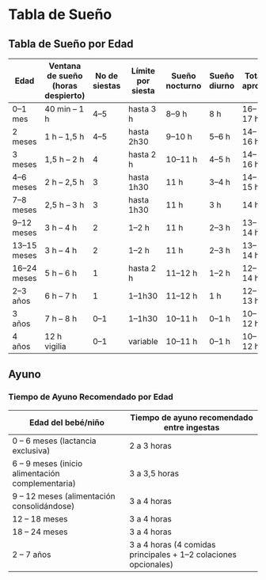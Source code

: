 # Tabla de Sueño

## Tabla de Sueño por Edad

| Edad | Ventana de sueño (horas despierto) | No de siestas | Límite por siesta | Sueño nocturno | Sueño diurno | Total aprox. |
|------|-----------------------------------|---------------|-------------------|----------------|--------------|--------------|
| 0–1 mes | 40 min – 1 h | 4–5 | hasta 3 h | 8–9 h | 8 h | 16–17 h |
| 2 meses | 1 h – 1,5 h | 4–5 | hasta 2h30 | 9–10 h | 5–6 h | 14–16 h |
| 3 meses | 1,5 h – 2 h | 4 | hasta 2 h | 10–11 h | 4–5 h | 14–16 h |
| 4–6 meses | 2 h – 2,5 h | 3 | hasta 1h30 | 11 h | 3–4 h | 14–15 h |
| 7–8 meses | 2,5 h – 3 h | 3 | hasta 1h30 | 11 h | 3 h | 14 h |
| 9–12 meses | 3 h – 4 h | 2 | 1–2 h | 11 h | 2–3 h | 13–14 h |
| 13–15 meses | 3 h – 4 h | 2 | 1–2 h | 11 h | 2–3 h | 13–14 h |
| 16–24 meses | 5 h – 6 h | 1 | hasta 2 h | 11–12 h | 1–2 h | 12–14 h |
| 2–3 años | 6 h – 7 h | 1 | 1–1h30 | 11–12 h | 1 h | 12–13 h |
| 3 años | 7 h – 8 h | 0–1 | 1–1h30 | 10–11 h | 0–1 h | 10–12 h |
| 4 años | 12 h vigilia | 0–1 | variable | 10–11 h | 0–1 h | 10–12 h |

## Ayuno

### Tiempo de Ayuno Recomendado por Edad

| Edad del bebé/niño | Tiempo de ayuno recomendado entre ingestas |
|-------------------|-------------------------------------------|
| 0 – 6 meses (lactancia exclusiva) | 2 a 3 horas |
| 6 – 9 meses (inicio alimentación complementaria) | 3 a 3,5 horas |
| 9 – 12 meses (alimentación consolidándose) | 3 a 4 horas |
| 12 – 18 meses | 3 a 4 horas |
| 18 – 24 meses | 3 a 4 horas |
| 2 – 7 años | 3 a 4 horas (4 comidas principales + 1–2 colaciones opcionales) |